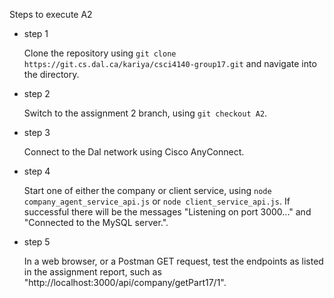 Steps to execute A2

- step 1
    
    Clone the repository using `git clone https://git.cs.dal.ca/kariya/csci4140-group17.git` and navigate into the directory.
    
- step 2
    
   Switch to the assignment 2 branch, using `git checkout A2`.
    
- step 3 
    
    Connect to the Dal network using Cisco AnyConnect.

- step 4

    Start one of either the company or client service, using `node company_agent_service_api.js` or `node client_service_api.js`. If successful there will be the messages "Listening on port 3000..." and "Connected to the MySQL server.".

- step 5

    In a web browser, or a Postman GET request, test the endpoints as listed in the assignment report, such as "http://localhost:3000/api/company/getPart17/1". 
